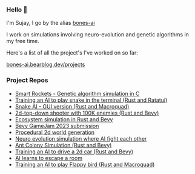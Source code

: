 ### Hello 👋

I'm Sujay, I go by the alias [bones-ai](https://twitter.com/BonesaiDev)

I work on simulations involving neuro-evolution and genetic algorithms in my free time.

Here's a list of all the project's I've worked on so far:

[bones-ai.bearblog.dev/projects](https://bones-ai.bearblog.dev/projects/)


### Project Repos
- [Smart Rockets - Genetic algorithm simulation in C](https://github.com/bones-ai/c-smart-rockets)
- [Training an AI to play snake in the terminal (Rust and Ratatui)](https://github.com/bones-ai/rust-snake-ai-ratatui)
- [Snake AI - GUI version (Rust and Macroquad)](https://github.com/bones-ai/rust-snake-ai)
- [2d-top-down shooter with 100K enemies (Rust and Bevy)](https://github.com/bones-ai/bevy-2d-shooter)
- [Ecosystem simulation in Rust and Bevy](https://github.com/bones-ai/rust-ecosystem-simulation)
- [Bevy GameJam 2023 submission](https://github.com/bones-ai/zombie-escape-bevy-jam-2023)
- [Procedural 2d world generation](https://github.com/bones-ai/rust-procedural-world)
- [Neuro evolution simulation where AI fight each other](https://github.com/bones-ai/rust-ai-wars)
- [Ant Colony Simulation (Rust and Bevy)](https://github.com/bones-ai/rust-ants-colony-simulation)
- [Training an AI to drive a 2d car (Rust and Bevy)](https://github.com/bones-ai/rust-drive-ai)
- [AI learns to escape a room](https://github.com/bones-ai/rust-escape-ai)
- [Training an AI to play Flappy bird (Rust and Macroquad)](https://github.com/bones-ai/rust-flappy-bird-ai)

